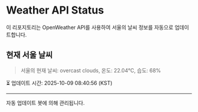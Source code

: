 
# Weather API Status

이 리포지토리는 OpenWeather API를 사용하여 서울의 날씨 정보를 자동으로 업데이트합니다.

## 현재 서울 날씨
> 서울의 현재 날씨: overcast clouds, 온도: 22.04°C, 습도: 68%

⏳ 업데이트 시간: 2025-10-09 08:40:56 (KST)

---
자동 업데이트 봇에 의해 관리됩니다.
